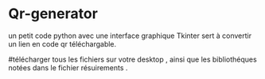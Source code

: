 # Qr-generator
un petit code python avec une interface graphique Tkinter sert à convertir un lien en code qr téléchargable.

#télécharger tous les fichiers sur votre desktop , ainsi que les bibliothéques notées dans le fichier résuirements .
